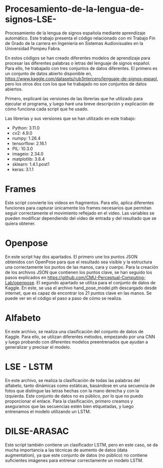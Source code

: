 # Procesamiento-de-la-lengua-de-signos-LSE-
 
Procesamiento de la lengua de signos española mediante aprendizaje automático. Este trabajo presenta el código relacionado con mi Trabajo Fin de Grado de la carrera en Ingeniería en Sistemas Audiovisuales en la Universidad Pompeu Fabra.

En estos códigos se han creado diferentes modelos de aprendizaje para procesar las diferentes palabras o letras del lenguaje de signos español. Para ello, he trabajado con tres conjuntos de datos diferentes. El primero es un conjunto de datos abierto disponible en, https://www.kaggle.com/datasets/rub3ntercero/lenguaje-de-signos-espaol, pero los otros dos con los que he trabajado no son conjuntos de datos abiertos.

Primero, explicaré las versiones de las librerías que he utilizado para ejecutar el programa, y luego haré una breve descripción y explicación de cómo funciona cada script que he usado.

Las librerias y sus versiones que se han utilizado en este trabajo:
- Python: 3.11.0
- cv2: 4.9.0
- numpy: 1.26.4
- tensorflow: 2.16.1
- PIL: 10.3.0
- imageio: 2.34.0
- matplotlib: 3.8.4
- sklearn: 1.4.1.post1
- keras: 3.1.1

# Frames
Este script convierte los videos en fragmentos. Para ello, aplica diferentes funciones para capturar únicamente los frames necesarios que permitan seguir correctamente el movimiento reflejado en el video. Las variables se pueden modificar dependiendo del video de entrada y del resultado que se quiera obtener.

# Openpose
En este script hay dos apartados. El primero une los puntos JSON obtenidos con OpenPose para que el resultado sea visible y la estructura una correctamente los puntos de las manos, cara y cuerpo. Para la creación de los archivos JSON que contienen los puntos clave, se han seguido los pasos explicados en https://github.com/CMU-Perceptual-Computing-Lab/openpose. 
El segundo apartado se utiliza para el conjunto de datos de Kaggle. En este, se usa el archivo hand_pose_model.pth descargado desde internet, que es capaz de encontrar los 21 puntos clave en las manos. Se puede ver en el código el paso a paso de cómo se realiza.

# Alfabeto
En este archivo, se realiza una clasificación del conjunto de datos de Kaggle. Para ello, se utilizan diferentes métodos, empezando por una CNN y luego probando con diferentes modelos preentrenados que ayudan a generalizar y precisar el modelo.

# LSE - LSTM
En este archivo, se realiza la clasificación de todas las palabras del alfabeto, tanto dinámicas como estáticas, basándose en una secuencia de fotos que distingue las letras hechas con la mano derecha y con la izquierda. Este conjunto de datos no es público, por lo que no puedo proporcionar el enlace. Para la clasificación, primero creamos y aseguramos que las secuencias estén bien etiquetadas, y luego entrenamos el modelo utilizando un LSTM.

# DILSE-ARASAC
Este script también contiene un clasificador LSTM, pero en este caso, se da mucha importancia a las técnicas de aumento de datos (data augmentation), ya que este conjunto de datos (no público) no contiene suficientes imágenes para entrenar correctamente un modelo LSTM.

